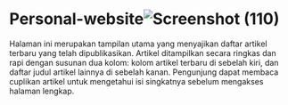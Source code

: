 # Personal-website![Screenshot (110)](https://github.com/user-attachments/assets/d6bd6a11-e5de-4a15-8ea9-95a094be3111)
Halaman ini merupakan tampilan utama yang menyajikan daftar artikel terbaru yang telah dipublikasikan. Artikel ditampilkan secara ringkas dan rapi dengan susunan dua kolom: kolom artikel terbaru di sebelah kiri, dan daftar judul artikel lainnya di sebelah kanan. Pengunjung dapat membaca cuplikan artikel untuk mengetahui isi singkatnya sebelum mengakses halaman lengkap.
